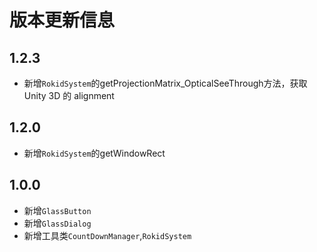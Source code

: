 # 版本更新信息
## 1.2.3
* 新增`RokidSystem`的getProjectionMatrix_OpticalSeeThrough方法，获取 Unity 3D 的 alignment
## 1.2.0
* 新增`RokidSystem`的getWindowRect

## 1.0.0
* 新增`GlassButton`
* 新增`GlassDialog`
* 新增工具类`CountDownManager`,`RokidSystem`